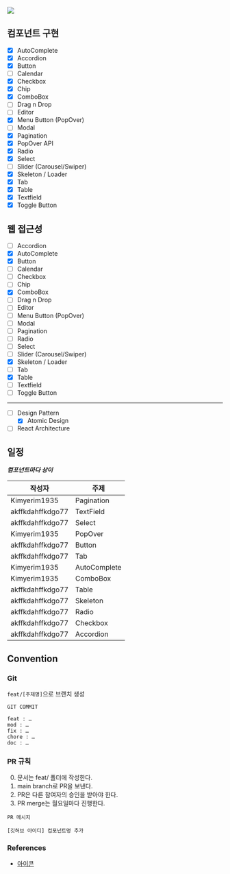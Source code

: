 ![](https://img.shields.io/badge/기간-2023--05~2023--06-blue)

## 컴포넌트 구현

-   [x] AutoComplete
-   [x] Accordion
-   [x] Button
-   [ ] Calendar
-   [x] Checkbox
-   [x] Chip
-   [x] ComboBox
-   [ ] Drag n Drop
-   [ ] Editor
-   [x] Menu Button (PopOver)
-   [ ] Modal
-   [x] Pagination
-   [x] PopOver API
-   [x] Radio
-   [x] Select
-   [ ] Slider (Carousel/Swiper)
-   [x] Skeleton / Loader
-   [x] Tab
-   [x] Table
-   [x] Textfield
-   [x] Toggle Button

## 웹 접근성

-   [ ] Accordion
-   [x] AutoComplete
-   [x] Button
-   [ ] Calendar
-   [ ] Checkbox
-   [ ] Chip
-   [x] ComboBox
-   [ ] Drag n Drop
-   [ ] Editor
-   [ ] Menu Button (PopOver)
-   [ ] Modal
-   [ ] Pagination
-   [ ] Radio
-   [ ] Select
-   [ ] Slider (Carousel/Swiper)
-   [x] Skeleton / Loader
-   [ ] Tab
-   [x] Table
-   [ ] Textfield
-   [ ] Toggle Button

---

-   [ ] Design Pattern
    -   [x] Atomic Design
-   [ ] React Architecture

## 일정

**_컴포넌트마다 상이_**

| 작성자           | 주제         |
| ---------------- | ------------ |
| Kimyerim1935     | Pagination   |
| akffkdahffkdgo77 | TextField    |
| akffkdahffkdgo77 | Select       |
| Kimyerim1935     | PopOver      |
| akffkdahffkdgo77 | Button       |
| akffkdahffkdgo77 | Tab          |
| Kimyerim1935     | AutoComplete |
| Kimyerim1935     | ComboBox     |
| akffkdahffkdgo77 | Table        |
| akffkdahffkdgo77 | Skeleton     |
| akffkdahffkdgo77 | Radio        |
| akffkdahffkdgo77 | Checkbox     |
| akffkdahffkdgo77 | Accordion    |

## Convention

### Git

<code>feat/[주제명]</code>으로 브랜치 생성

```
GIT COMMIT

feat : …
mod : …
fix : …
chore : …
doc : …
```

### PR 규칙

0. 문서는 feat/ 폴더에 작성한다.
1. main branch로 PR을 보낸다.
2. PR은 다른 참여자의 승인을 받아야 한다.
3. PR merge는 월요일마다 진행한다.

```
PR 메시지

[깃허브 아이디] 컴포넌트명 추가

```

### References

-   [아이콘](https://heroicons.com/)
